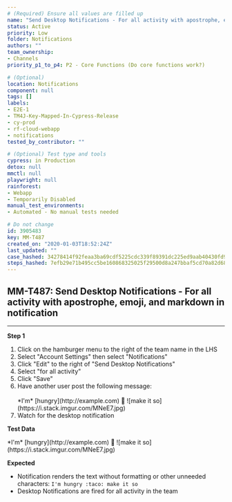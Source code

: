 ```yaml
---
# (Required) Ensure all values are filled up
name: "Send Desktop Notifications - For all activity with apostrophe, emoji, and markdown in notification"
status: Active
priority: Low
folder: Notifications
authors: ""
team_ownership: 
- Channels
priority_p1_to_p4: P2 - Core Functions (Do core functions work?)

# (Optional)
location: Notifications
component: null
tags: []
labels: 
- E2E-1
- TM4J-Key-Mapped-In-Cypress-Release
- cy-prod
- rf-cloud-webapp
- notifications
tested_by_contributor: ""

# (Optional) Test type and tools
cypress: in Production
detox: null
mmctl: null
playwright: null
rainforest: 
- Webapp
- Temporarily Disabled
manual_test_environments:
- Automated - No manual tests needed

# Do not change
id: 3905483
key: MM-T487
created_on: "2020-01-03T18:52:24Z"
last_updated: ""
case_hashed: 34278414f92feaa3ba69cdf5225cdc339f89391dc225ed9aab40430fd9db9ca37708decd7c90add2d936852a99e2d8f5
steps_hashed: 7efb29e71b495cc5be160868325025f29500d8a247bbaf5cd70a82d68ecd0ef3ae3ca9bda3d5b17d8ef8501c89c7915d
---
```


<!-- (Auto-generated) Based on frontmatter's "key" and "name" -->

## MM-T487: Send Desktop Notifications - For all activity with apostrophe, emoji, and markdown in notification

---

**Step 1**

1. Click on the hamburger menu to the right of the team name in the LHS
2. Select "Account Settings" then select "Notifications"
3. Click "Edit" to the right of "Send Desktop Notifications"
4. Select "for all activity"
5. Click "Save"
6. Have another user post the following message:\
   \
   \*I'm\* \[hungry]\(http\://example.com) :taco: !\[make it so]\(https\://i.stack.imgur.com/MNeE7.jpg)
7. Watch for the desktop notification

**Test Data**

\*I'm\* \[hungry]\(http\://example.com) :taco: !\[make it so]\(https\://i.stack.imgur.com/MNeE7.jpg)

**Expected**

- Notification renders the text without formatting or other unneeded characters: `I'm hungry :taco: make it so`
- Desktop Notifications are fired for all activity in the team
